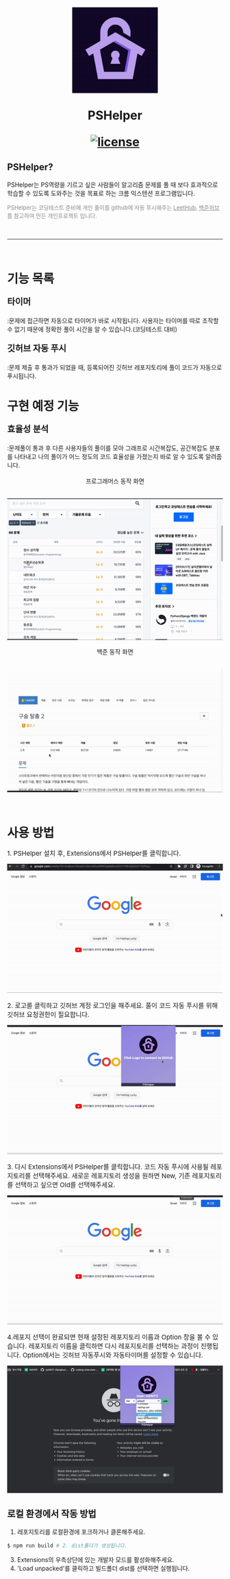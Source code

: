 <h1 align="center">
  <img src="./public/PSHelper.png" alt="PSHelper" width="200">
  <p style="font-weight: 700;" >PSHelper</p>
<p align="center">
  <a href="LICENSE"><img src="https://img.shields.io/badge/license-MIT-blue.svg" alt="license"/></a>
</a>
</p>
</h1>

<!--- 소개 --->

## PSHelper?

<p>
  PSHelper는 PS역량을 기르고 싶은 사람들이 알고리즘 문제를 풀 때 보다 효과적으로 학습할 수 있도록 도와주는 것을 목표로 하는 크롬 익스텐션 프로그램입니다.
  <br>
  <p style="opacity:0.5; font-size: 13px;" >PSHelper는 코딩테스트 준비에 개인 풀이를 github에 자동 푸시해주는 <a href="https://github.com/QasimWani/LeetHub">LeetHub</a>, <a href="https://github.com/BaekjoonHub/BaekjoonHub">백준허브</a>를 참고하여 만든 개인프로젝트 입니다.</p>
</p>

<br/>
<hr/>
<br/>

# 기능 목록

<p style="font-weight: 700; font-size: 20px" >타이머</p>
</hr>
 :문제에 접근하면 자동으로 타이머가 바로 시작됩니다. 사용자는 타이머를 따로 조작할 수 없기 때문에 정확한 풀이 시간을 알 수 있습니다.(코딩테스트 대비)

</br>
<p style="font-weight: 700; font-size: 20px" >깃허브 자동 푸시</p>
</hr>
 :문제 제출 후 통과가 되었을 때, 등록되어진 깃허브 레포지토리에 풀이 코드가 자동으로 푸시됩니다.

</br>
</hr>

# 구현 예정 기능

<p style="font-weight: 700; font-size: 20px" >효율성 분석</p>
</hr>
 :문제풀이 통과 후 다른 사용자들의 풀이를 모아 그래프로 시간복잡도, 공간복잡도 분포를 나타내고 나의 풀이가 어느 정도의 코드 효율성을 가졌는지 바로 알 수 있도록 알려줍니다.

</br>
</br>
<div align="center">프로그래머스 동작 화면</div>
<br/>

![](asset/programmersTimer.gif)

<div align="center">백준 동작 화면</div>
<br/>

![](asset/baekjunTimer.gif)

</br>

# 사용 방법

<p style="font-size:15px;" >1. PSHelper 설치 후, Extensions에서 PSHelper를 클릭합니다.</p>

![](asset/workflow_1.gif)

<p style="font-size:15px;" >2. 로고를 클릭하고 깃허브 계정 로그인을 해주세요. 풀이 코드 자동 푸시를 위해 깃허브 요청권한이 필요합니다.</p>

![](asset/workflow_2.gif)

<p style="font-size:15px;" >3.  다시 Extensions에서 PSHelper를 클릭합니다. 코드 자동 푸시에 사용될 레포지토리를 선택해주세요. 새로운 레포지토리 생성을 원하면 New, 기존 레포지토리를 선택하고 싶으면 Old를 선택해주세요.</p>

![](asset/workflow_3.gif)

<p style="font-size:15px;" >4.레포지 선택이 완료되면 현재 설정된 레포지토리 이름과 Option 창을 볼 수 있습니다. 레포지토리 이름을 클릭하면 다시 레포지토리를 선택하는 과정이 진행됩니다. Option에서는 깃허브 자동푸시와 자동타이머를 설정할 수 있습니다. </p>

![](asset/workflow_4.gif)

## 로컬 환경에서 작동 방법

1. 레포지토리를 로컬환경에 포크하거나 클론해주세요.

```sh
$ npm run build # 2. dist폴더가 생성됩니다.
```

3. Extensions의 우측상단에 있는 개발자 모드를 활성화해주세요.
4. 'Load unpacked'를 클릭하고 빌드폴더 dist를 선택하면 실행됩니다.

<br />
